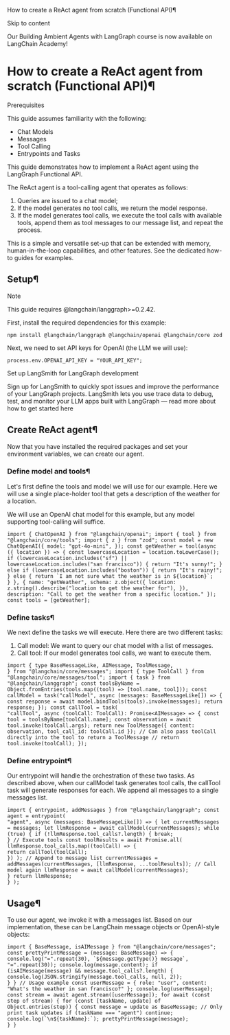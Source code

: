 How to create a ReAct agent from scratch (Functional API)¶

Skip to content

Our Building Ambient Agents with LangGraph course is now available on LangChain Academy!

# How to create a ReAct agent from scratch (Functional API)¶

Prerequisites

This guide assumes familiarity with the following:

* Chat Models
* Messages
* Tool Calling
* Entrypoints and Tasks

This guide demonstrates how to implement a ReAct agent using the LangGraph Functional API.

The ReAct agent is a tool-calling agent that operates as follows:

1. Queries are issued to a chat model;
2. If the model generates no tool calls, we return the model response.
3. If the model generates tool calls, we execute the tool calls with available tools, append them as tool messages to our message list, and repeat the process.

This is a simple and versatile set-up that can be extended with memory, human-in-the-loop capabilities, and other features. See the dedicated how-to guides for examples.

## Setup¶

Note

This guide requires @langchain/langgraph>=0.2.42.

First, install the required dependencies for this example:

```
npm install @langchain/langgraph @langchain/openai @langchain/core zod
```

Next, we need to set API keys for OpenAI (the LLM we will use):

```
process.env.OPENAI_API_KEY = "YOUR_API_KEY";
```

Set up LangSmith for LangGraph development

Sign up for LangSmith to quickly spot issues and improve the performance of your LangGraph projects. LangSmith lets you use trace data to debug, test, and monitor your LLM apps built with LangGraph — read more about how to get started here

## Create ReAct agent¶

Now that you have installed the required packages and set your environment variables, we can create our agent.

### Define model and tools¶

Let's first define the tools and model we will use for our example. Here we will use a single place-holder tool that gets a description of the weather for a location.

We will use an OpenAI chat model for this example, but any model supporting tool-calling will suffice.

```
import { ChatOpenAI } from "@langchain/openai"; import { tool } from "@langchain/core/tools"; import { z } from "zod"; const model = new ChatOpenAI({ model: "gpt-4o-mini", }); const getWeather = tool(async ({ location }) => { const lowercaseLocation = location.toLowerCase(); if (lowercaseLocation.includes("sf") || lowercaseLocation.includes("san francisco")) { return "It's sunny!"; } else if (lowercaseLocation.includes("boston")) { return "It's rainy!"; } else { return `I am not sure what the weather is in ${location}`;
} }, { name: "getWeather", schema: z.object({ location: z.string().describe("location to get the weather for"), }), description: "Call to get the weather from a specific location." }); const tools = [getWeather];
```

### Define tasks¶

We next define the tasks we will execute. Here there are two different tasks:

1. Call model: We want to query our chat model with a list of messages.
2. Call tool: If our model generates tool calls, we want to execute them.

```
import { type BaseMessageLike, AIMessage, ToolMessage,
} from "@langchain/core/messages"; import { type ToolCall } from "@langchain/core/messages/tool"; import { task } from "@langchain/langgraph"; const toolsByName = Object.fromEntries(tools.map((tool) => [tool.name, tool])); const callModel = task("callModel", async (messages: BaseMessageLike[]) => { const response = await model.bindTools(tools).invoke(messages); return response; }); const callTool = task(
"callTool", async (toolCall: ToolCall): Promise<AIMessage> => { const tool = toolsByName[toolCall.name]; const observation = await tool.invoke(toolCall.args); return new ToolMessage({ content: observation, tool_call_id: toolCall.id }); // Can also pass toolCall directly into the tool to return a ToolMessage // return tool.invoke(toolCall); });
```

### Define entrypoint¶

Our entrypoint will handle the orchestration of these two tasks. As described above, when our callModel task generates tool calls, the callTool task will generate responses for each. We append all messages to a single messages list.

```
import { entrypoint, addMessages } from "@langchain/langgraph"; const agent = entrypoint(
"agent", async (messages: BaseMessageLike[]) => { let currentMessages = messages; let llmResponse = await callModel(currentMessages); while (true) { if (!llmResponse.tool_calls?.length) { break;
} // Execute tools const toolResults = await Promise.all(
llmResponse.tool_calls.map((toolCall) => {
return callTool(toolCall);
}) ); // Append to message list currentMessages = addMessages(currentMessages, [llmResponse, ...toolResults]); // Call model again llmResponse = await callModel(currentMessages);
} return llmResponse;
} );
```

## Usage¶

To use our agent, we invoke it with a messages list. Based on our implementation, these can be LangChain message objects or OpenAI-style objects:

```
import { BaseMessage, isAIMessage } from "@langchain/core/messages"; const prettyPrintMessage = (message: BaseMessage) => { console.log("=".repeat(30), `${message.getType()} message`, "=".repeat(30)); console.log(message.content); if (isAIMessage(message) && message.tool_calls?.length) { console.log(JSON.stringify(message.tool_calls, null, 2));
} } // Usage example const userMessage = { role: "user", content: "What's the weather in san francisco?" }; console.log(userMessage); const stream = await agent.stream([userMessage]); for await (const step of stream) { for (const [taskName, update] of Object.entries(step)) { const message = update as BaseMessage; // Only print task updates if (taskName === "agent") continue; console.log(`\n${taskName}:`); prettyPrintMessage(message);
} }